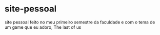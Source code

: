 # site-pessoal
site pessoal feito no meu primeiro semestre da faculdade e com o tema de um game que eu adoro, The last of us
